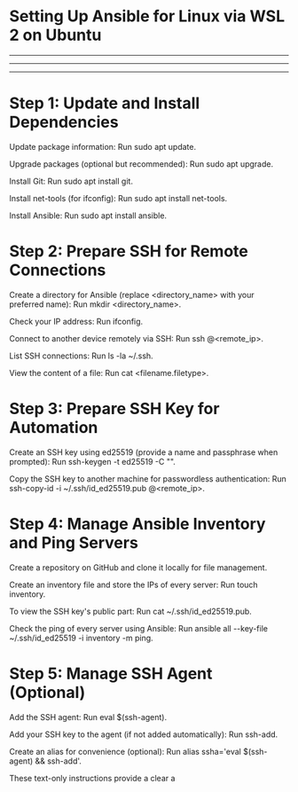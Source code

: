 
# Setting Up Ansible for Linux via WSL 2 on Ubuntu
*********************************************************

*********************************************************

*********************************************************

# Step 1: Update and Install Dependencies

Update package information: Run sudo apt update.

Upgrade packages (optional but recommended): Run sudo apt upgrade.

Install Git: Run sudo apt install git.

Install net-tools (for ifconfig): Run sudo apt install net-tools.

Install Ansible: Run sudo apt install ansible.

# Step 2: Prepare SSH for Remote Connections

Create a directory for Ansible (replace <directory_name> with your preferred name): Run mkdir <directory_name>.

Check your IP address: Run ifconfig.

Connect to another device remotely via SSH: Run ssh <username>@<remote_ip>.

List SSH connections: Run ls -la ~/.ssh.

View the content of a file: Run cat <filename.filetype>.

# Step 3: Prepare SSH Key for Automation

Create an SSH key using ed25519 (provide a name and passphrase when prompted): Run ssh-keygen -t ed25519 -C "<comment>".

Copy the SSH key to another machine for passwordless authentication: Run ssh-copy-id -i ~/.ssh/id_ed25519.pub <username>@<remote_ip>.

# Step 4: Manage Ansible Inventory and Ping Servers

Create a repository on GitHub and clone it locally for file management.

Create an inventory file and store the IPs of every server: Run touch inventory.

To view the SSH key's public part: Run cat ~/.ssh/id_ed25519.pub.

Check the ping of every server using Ansible: Run ansible all --key-file ~/.ssh/id_ed25519 -i inventory -m ping.

# Step 5: Manage SSH Agent (Optional)

Add the SSH agent: Run eval $(ssh-agent).

Add your SSH key to the agent (if not added automatically): Run ssh-add.

Create an alias for convenience (optional): Run alias ssha='eval $(ssh-agent) && ssh-add'.

These text-only instructions provide a clear a